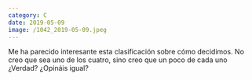 ```yaml
--- 
category: C 
date: 2019-05-09 
image: /1042_2019-05-09.jpeg 
--- 
```


Me ha parecido interesante esta clasificación sobre cómo decidimos. No creo que sea uno de los cuatro, sino creo que un poco de cada uno ¿Verdad? ¿Opináis igual?